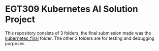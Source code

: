 # EGT309 Kubernetes AI Solution Project

This repository consists of 3 folders, the final submission made was the [kubernetes_final](./kubernetes_final/) folder. The other 2 folders are for testing and debugging purposes.
